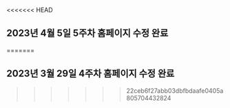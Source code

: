 <<<<<<< HEAD
## 2023년 4월 5일 5주차 홈페이지 수정 완료
=======
## 2023년 3월 29일 4주차 홈페이지 수정 완료
>>>>>>> 22ceb6f27abb03dbfbdaafe0405a805704432824

